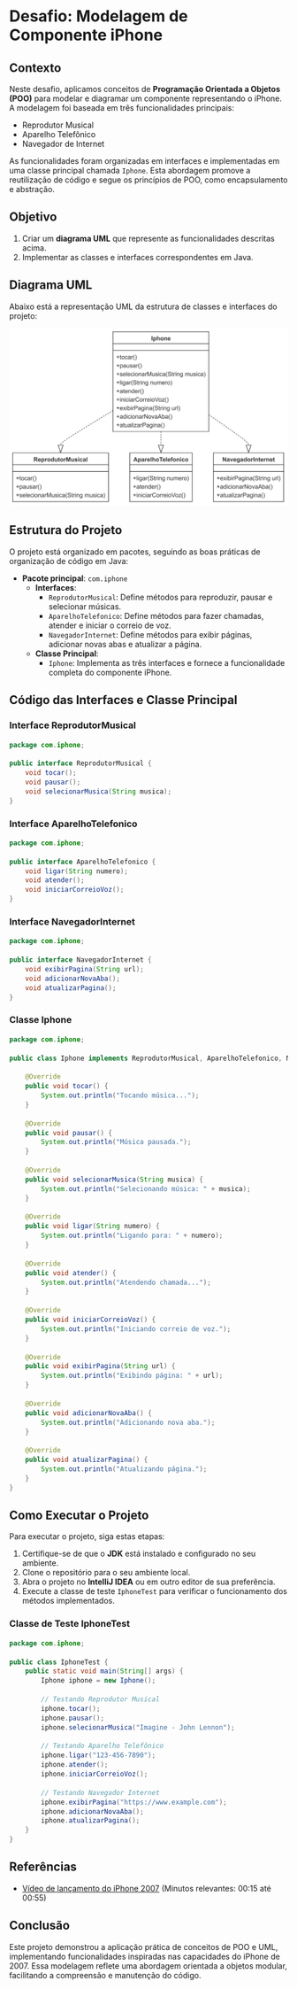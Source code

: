 
# Desafio: Modelagem de Componente iPhone

## Contexto

Neste desafio, aplicamos conceitos de **Programação Orientada a Objetos (POO)** para modelar e diagramar um componente representando o iPhone. A modelagem foi baseada em três funcionalidades principais:
- Reprodutor Musical
- Aparelho Telefônico
- Navegador de Internet

As funcionalidades foram organizadas em interfaces e implementadas em uma classe principal chamada `Iphone`. Esta abordagem promove a reutilização de código e segue os princípios de POO, como encapsulamento e abstração.

## Objetivo

1. Criar um **diagrama UML** que represente as funcionalidades descritas acima.
2. Implementar as classes e interfaces correspondentes em Java.

## Diagrama UML

Abaixo está a representação UML da estrutura de classes e interfaces do projeto:

![Diagrama UML](images/uml-diagram.png)

## Estrutura do Projeto

O projeto está organizado em pacotes, seguindo as boas práticas de organização de código em Java:

- **Pacote principal**: `com.iphone`
    - **Interfaces**:
        - `ReprodutorMusical`: Define métodos para reproduzir, pausar e selecionar músicas.
        - `AparelhoTelefonico`: Define métodos para fazer chamadas, atender e iniciar o correio de voz.
        - `NavegadorInternet`: Define métodos para exibir páginas, adicionar novas abas e atualizar a página.
    - **Classe Principal**:
        - `Iphone`: Implementa as três interfaces e fornece a funcionalidade completa do componente iPhone.

## Código das Interfaces e Classe Principal

### Interface ReprodutorMusical
```java
package com.iphone;

public interface ReprodutorMusical {
    void tocar();
    void pausar();
    void selecionarMusica(String musica);
}
```

### Interface AparelhoTelefonico
```java
package com.iphone;

public interface AparelhoTelefonico {
    void ligar(String numero);
    void atender();
    void iniciarCorreioVoz();
}
```

### Interface NavegadorInternet
```java
package com.iphone;

public interface NavegadorInternet {
    void exibirPagina(String url);
    void adicionarNovaAba();
    void atualizarPagina();
}
```

### Classe Iphone
```java
package com.iphone;

public class Iphone implements ReprodutorMusical, AparelhoTelefonico, NavegadorInternet {

    @Override
    public void tocar() {
        System.out.println("Tocando música...");
    }

    @Override
    public void pausar() {
        System.out.println("Música pausada.");
    }

    @Override
    public void selecionarMusica(String musica) {
        System.out.println("Selecionando música: " + musica);
    }

    @Override
    public void ligar(String numero) {
        System.out.println("Ligando para: " + numero);
    }

    @Override
    public void atender() {
        System.out.println("Atendendo chamada...");
    }

    @Override
    public void iniciarCorreioVoz() {
        System.out.println("Iniciando correio de voz.");
    }

    @Override
    public void exibirPagina(String url) {
        System.out.println("Exibindo página: " + url);
    }

    @Override
    public void adicionarNovaAba() {
        System.out.println("Adicionando nova aba.");
    }

    @Override
    public void atualizarPagina() {
        System.out.println("Atualizando página.");
    }
}
```

## Como Executar o Projeto

Para executar o projeto, siga estas etapas:

1. Certifique-se de que o **JDK** está instalado e configurado no seu ambiente.
2. Clone o repositório para o seu ambiente local.
3. Abra o projeto no **IntelliJ IDEA** ou em outro editor de sua preferência.
4. Execute a classe de teste `IphoneTest` para verificar o funcionamento dos métodos implementados.

### Classe de Teste IphoneTest
```java
package com.iphone;

public class IphoneTest {
    public static void main(String[] args) {
        Iphone iphone = new Iphone();

        // Testando Reprodutor Musical
        iphone.tocar();
        iphone.pausar();
        iphone.selecionarMusica("Imagine - John Lennon");

        // Testando Aparelho Telefônico
        iphone.ligar("123-456-7890");
        iphone.atender();
        iphone.iniciarCorreioVoz();

        // Testando Navegador Internet
        iphone.exibirPagina("https://www.example.com");
        iphone.adicionarNovaAba();
        iphone.atualizarPagina();
    }
}
```

## Referências

- [Vídeo de lançamento do iPhone 2007](https://www.youtube.com/watch?v=9ou608QQRq8) (Minutos relevantes: 00:15 até 00:55)

## Conclusão

Este projeto demonstrou a aplicação prática de conceitos de POO e UML, implementando funcionalidades inspiradas nas capacidades do iPhone de 2007. Essa modelagem reflete uma abordagem orientada a objetos modular, facilitando a compreensão e manutenção do código.
